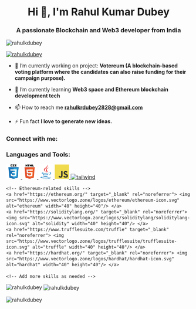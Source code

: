 <h1 align="center">Hi 👋, I'm Rahul Kumar Dubey</h1>
<h3 align="center">A passionate Blockchain and Web3 developer from India</h3>

<p align="left"> <img src="https://komarev.com/ghpvc/?username=rahulkdubey&label=Profile%20views&color=0e75b6&style=flat" alt="rahulkdubey" /> </p>

<p align="left"> <a href="https://github.com/ryo-ma/github-profile-trophy"><img src="https://github-profile-trophy.vercel.app/?username=rahulkdubey" alt="rahulkdubey" /></a> </p>

- 🔭 I’m currently working on project: **Votereum (A blockchain-based voting platform where the candidates can also raise funding for their campaign purpose).**

- 🌱 I’m currently learning **Web3 space and Ethereum blockchain development tech**

- 📫 How to reach me **rahulkrdubey2828@gmail.com**

- ⚡ Fun fact **I love to generate new ideas.**

<h3 align="left">Connect with me:</h3>
<p align="left">
</p>

<h3 align="left">Languages and Tools:</h3>
<p align="left">
    <!-- Add your existing skills -->
    <a href="https://www.w3schools.com/css/" target="_blank" rel="noreferrer"> <img src="https://raw.githubusercontent.com/devicons/devicon/master/icons/css3/css3-original-wordmark.svg" alt="css3" width="40" height="40"/> </a>
    <a href="https://www.w3.org/html/" target="_blank" rel="noreferrer"> <img src="https://raw.githubusercontent.com/devicons/devicon/master/icons/html5/html5-original-wordmark.svg" alt="html5" width="40" height="40"/> </a>
    <a href="https://www.java.com" target="_blank" rel="noreferrer"> <img src="https://raw.githubusercontent.com/devicons/devicon/master/icons/java/java-original.svg" alt="java" width="40" height="40"/> </a>
    <a href="https://developer.mozilla.org/en-US/docs/Web/JavaScript" target="_blank" rel="noreferrer"> <img src="https://raw.githubusercontent.com/devicons/devicon/master/icons/javascript/javascript-original.svg" alt="javascript" width="40" height="40"/> </a>
    <a href="https://tailwindcss.com/" target="_blank" rel="noreferrer"> <img src="https://www.vectorlogo.zone/logos/tailwindcss/tailwindcss-icon.svg" alt="tailwind" width="40" height="40"/> </a>

    <!-- Ethereum-related skills -->
    <a href="https://ethereum.org/" target="_blank" rel="noreferrer"> <img src="https://www.vectorlogo.zone/logos/ethereum/ethereum-icon.svg" alt="ethereum" width="40" height="40"/> </a>
    <a href="https://soliditylang.org/" target="_blank" rel="noreferrer"> <img src="https://www.vectorlogo.zone/logos/soliditylang/soliditylang-icon.svg" alt="solidity" width="40" height="40"/> </a>
    <a href="https://www.trufflesuite.com/truffle" target="_blank" rel="noreferrer"> <img src="https://www.vectorlogo.zone/logos/trufflesuite/trufflesuite-icon.svg" alt="truffle" width="40" height="40"/> </a>
    <a href="https://hardhat.org/" target="_blank" rel="noreferrer"> <img src="https://www.vectorlogo.zone/logos/hardhat/hardhat-icon.svg" alt="hardhat" width="40" height="40"/> </a>

    <!-- Add more skills as needed -->

</p>

<p><img align="left" src="https://github-readme-stats.vercel.app/api/top-langs?username=rahulkdubey&show_icons=true&locale=en&layout=compact" alt="rahulkdubey" /></p>

<p>&nbsp;<img align="center" src="https://github-readme-stats.vercel.app/api?username=rahulkdubey&show_icons=true&locale=en" alt="rahulkdubey" /></p>

<p><img align="center" src="https://github-readme-streak-stats.herokuapp.com/?user=rahulkdubey&" alt="rahulkdubey" /></p>
